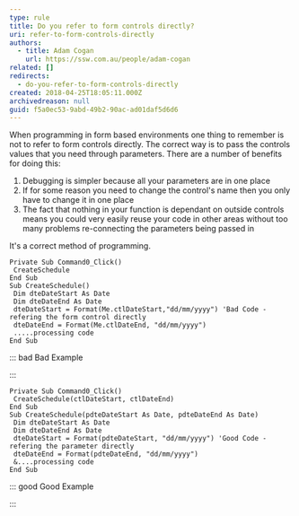 ```yaml
---
type: rule
title: Do you refer to form controls directly?
uri: refer-to-form-controls-directly
authors:
  - title: Adam Cogan
    url: https://ssw.com.au/people/adam-cogan
related: []
redirects:
  - do-you-refer-to-form-controls-directly
created: 2018-04-25T18:05:11.000Z
archivedreason: null
guid: f5a0ec53-9abd-49b2-90ac-ad01daf5d6d6
---
```

When programming in form based environments one thing to remember is not to refer to form controls directly. The correct way is to pass the controls values that you need through parameters. There are a number of benefits for doing this:

1. Debugging is simpler because all your parameters are in one place
2. If for some reason you need to change the control's name then you only have to change it in one place
3. The fact that nothing in your function is dependant on outside controls means you could very easily reuse your code in other areas without too many problems re-connecting the parameters being passed in

It's a correct method of programming.

<!--endintro-->

```vbnet
Private Sub Command0_Click()
 CreateSchedule
End Sub
Sub CreateSchedule()
 Dim dteDateStart As Date
 Dim dteDateEnd As Date
 dteDateStart = Format(Me.ctlDateStart,"dd/mm/yyyy") 'Bad Code - refering the form control directly
 dteDateEnd = Format(Me.ctlDateEnd, "dd/mm/yyyy")
 .....processing code
End Sub
```

::: bad
Bad Example

:::

```vbnet
Private Sub Command0_Click()
 CreateSchedule(ctlDateStart, ctlDateEnd)
End Sub
Sub CreateSchedule(pdteDateStart As Date, pdteDateEnd As Date)
 Dim dteDateStart As Date
 Dim dteDateEnd As Date
 dteDateStart = Format(pdteDateStart, "dd/mm/yyyy") 'Good Code - refering the parameter directly
 dteDateEnd = Format(pdteDateEnd, "dd/mm/yyyy")
 &....processing code
End Sub
```

::: good
Good Example

:::